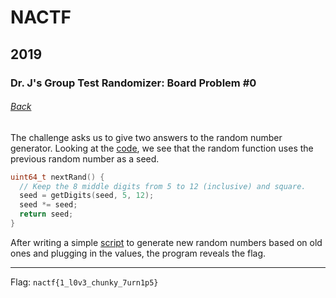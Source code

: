 # NACTF
## 2019
### Dr. J's Group Test Randomizer: Board Problem #0
###### [Back](../write.md)

The challenge asks us to give two answers to the random number generator. Looking at the [code](chall.c), 
we see that the random function uses the previous random number as a seed.  
```c
uint64_t nextRand() {
  // Keep the 8 middle digits from 5 to 12 (inclusive) and square.
  seed = getDigits(seed, 5, 12);
  seed *= seed;
  return seed;
}
```
After writing a simple [script](crack.py) to generate new random numbers based on old ones and plugging in the values,
the program reveals the flag.

---
Flag: `nactf{1_l0v3_chunky_7urn1p5}`
